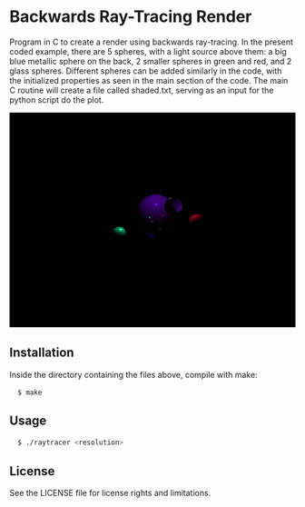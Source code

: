 # Backwards Ray-Tracing Render

Program in C to create a render using backwards ray-tracing. In the present coded example, there are 5 spheres, with a light source above them: a big blue metallic sphere on the back, 2 smaller spheres in green and red, and 2 glass spheres. Different spheres can be added similarly in the code, with the initialized properties as seen in the main section of the code. The main C routine will create a file called shaded.txt, serving as an input for the python script do the plot.

![Alt text](spheres.png)

## Installation

Inside the directory containing the files above, compile with make:

```bash
  $ make
```
    
## Usage

```bash
  $ ./raytracer <resolution>
```

## License

See the LICENSE file for license rights and limitations.
